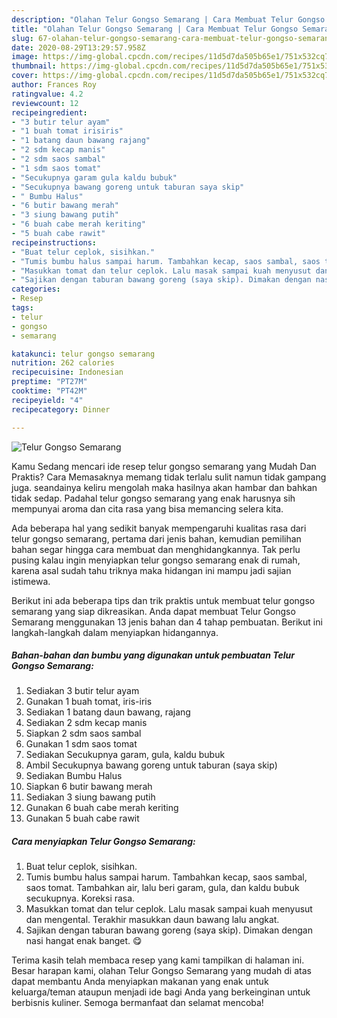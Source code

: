 ```yaml
---
description: "Olahan Telur Gongso Semarang | Cara Membuat Telur Gongso Semarang Yang Bisa Manjain Lidah"
title: "Olahan Telur Gongso Semarang | Cara Membuat Telur Gongso Semarang Yang Bisa Manjain Lidah"
slug: 67-olahan-telur-gongso-semarang-cara-membuat-telur-gongso-semarang-yang-bisa-manjain-lidah
date: 2020-08-29T13:29:57.958Z
image: https://img-global.cpcdn.com/recipes/11d5d7da505b65e1/751x532cq70/telur-gongso-semarang-foto-resep-utama.jpg
thumbnail: https://img-global.cpcdn.com/recipes/11d5d7da505b65e1/751x532cq70/telur-gongso-semarang-foto-resep-utama.jpg
cover: https://img-global.cpcdn.com/recipes/11d5d7da505b65e1/751x532cq70/telur-gongso-semarang-foto-resep-utama.jpg
author: Frances Roy
ratingvalue: 4.2
reviewcount: 12
recipeingredient:
- "3 butir telur ayam"
- "1 buah tomat irisiris"
- "1 batang daun bawang rajang"
- "2 sdm kecap manis"
- "2 sdm saos sambal"
- "1 sdm saos tomat"
- "Secukupnya garam gula kaldu bubuk"
- "Secukupnya bawang goreng untuk taburan saya skip"
- " Bumbu Halus"
- "6 butir bawang merah"
- "3 siung bawang putih"
- "6 buah cabe merah keriting"
- "5 buah cabe rawit"
recipeinstructions:
- "Buat telur ceplok, sisihkan."
- "Tumis bumbu halus sampai harum. Tambahkan kecap, saos sambal, saos tomat. Tambahkan air, lalu beri garam, gula, dan kaldu bubuk secukupnya. Koreksi rasa."
- "Masukkan tomat dan telur ceplok. Lalu masak sampai kuah menyusut dan mengental. Terakhir masukkan daun bawang lalu angkat."
- "Sajikan dengan taburan bawang goreng (saya skip). Dimakan dengan nasi hangat enak banget. 😋"
categories:
- Resep
tags:
- telur
- gongso
- semarang

katakunci: telur gongso semarang 
nutrition: 262 calories
recipecuisine: Indonesian
preptime: "PT27M"
cooktime: "PT42M"
recipeyield: "4"
recipecategory: Dinner

---
```



![Telur Gongso Semarang](https://img-global.cpcdn.com/recipes/11d5d7da505b65e1/751x532cq70/telur-gongso-semarang-foto-resep-utama.jpg)

Kamu Sedang mencari ide resep telur gongso semarang yang Mudah Dan Praktis? Cara Memasaknya memang tidak terlalu sulit namun tidak gampang juga. seandainya keliru mengolah maka hasilnya akan hambar dan bahkan tidak sedap. Padahal telur gongso semarang yang enak harusnya sih mempunyai aroma dan cita rasa yang bisa memancing selera kita.



Ada beberapa hal yang sedikit banyak mempengaruhi kualitas rasa dari telur gongso semarang, pertama dari jenis bahan, kemudian pemilihan bahan segar hingga cara membuat dan menghidangkannya. Tak perlu pusing kalau ingin menyiapkan telur gongso semarang enak di rumah, karena asal sudah tahu triknya maka hidangan ini mampu jadi sajian istimewa.


Berikut ini ada beberapa tips dan trik praktis untuk membuat telur gongso semarang yang siap dikreasikan. Anda dapat membuat Telur Gongso Semarang menggunakan 13 jenis bahan dan 4 tahap pembuatan. Berikut ini langkah-langkah dalam menyiapkan hidangannya.

<!--inarticleads1-->

##### Bahan-bahan dan bumbu yang digunakan untuk pembuatan Telur Gongso Semarang:

1. Sediakan 3 butir telur ayam
1. Gunakan 1 buah tomat, iris-iris
1. Sediakan 1 batang daun bawang, rajang
1. Sediakan 2 sdm kecap manis
1. Siapkan 2 sdm saos sambal
1. Gunakan 1 sdm saos tomat
1. Sediakan Secukupnya garam, gula, kaldu bubuk
1. Ambil Secukupnya bawang goreng untuk taburan (saya skip)
1. Sediakan  Bumbu Halus
1. Siapkan 6 butir bawang merah
1. Sediakan 3 siung bawang putih
1. Gunakan 6 buah cabe merah keriting
1. Gunakan 5 buah cabe rawit




<!--inarticleads2-->

##### Cara menyiapkan Telur Gongso Semarang:

1. Buat telur ceplok, sisihkan.
1. Tumis bumbu halus sampai harum. Tambahkan kecap, saos sambal, saos tomat. Tambahkan air, lalu beri garam, gula, dan kaldu bubuk secukupnya. Koreksi rasa.
1. Masukkan tomat dan telur ceplok. Lalu masak sampai kuah menyusut dan mengental. Terakhir masukkan daun bawang lalu angkat.
1. Sajikan dengan taburan bawang goreng (saya skip). Dimakan dengan nasi hangat enak banget. 😋




Terima kasih telah membaca resep yang kami tampilkan di halaman ini. Besar harapan kami, olahan Telur Gongso Semarang yang mudah di atas dapat membantu Anda menyiapkan makanan yang enak untuk keluarga/teman ataupun menjadi ide bagi Anda yang berkeinginan untuk berbisnis kuliner. Semoga bermanfaat dan selamat mencoba!
